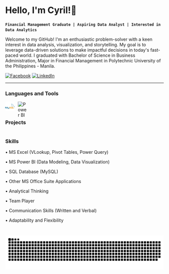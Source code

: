 # Hello, I'm Cyril!👋

**`Financial Management Graduate | Aspiring Data Analyst | Interested in Data Analytics`**

Welcome to my GitHub! I'm an enthusiastic problem-solver with a keen interest in data analysis, visualization, and storytelling. My goal is to leverage data-driven solutions to make impactful decisions in today's fast-paced world. I graduated with Bachelor of Science in Business Administration, Major in Financial Management in Polytechnic University of the Philippines - Manila. 

[![Facebook](https://img.shields.io/badge/Facebook-%231877F2.svg?logo=Facebook&logoColor=white)](https://facebook.com/https://facebook.com/cyril.lorenzoo/)
[![LinkedIn](https://img.shields.io/badge/LinkedIn-%230077B5.svg?logo=linkedin&logoColor=white)](https://linkedin.com/in/https://www.linkedin.com/in/cylorenzo/) 

---

### Languages and Tools
<img align="left" alt="MySQL" width="30px" style="padding-right:10px;"  src="https://raw.githubusercontent.com/devicons/devicon/master/icons/mysql/mysql-original-wordmark.svg" />
<img align="left" alt="Power BI" width="30px" style="padding-right:10px;"  src="https://i.postimg.cc/rps4JpBx/icons8-power-bi-logo-48.png" />
<img align="left" alt="" width="30px" style="padding-right:10px;"  src="https://i.postimg.cc/vTVTgwwR/Microsoft-Office-Excel-Logo.png" />
<br />

#

### Projects

# 

### Skills

<p>• MS Excel (VLookup, Pivot Tables, Power Query)<p/>
<p>• MS Power BI (Data Modeling, Data Visualization)<p/>
<p>• SQL Database (MySQL)<p/>
<p>• Other MS Office Suite Applications<p/>
<p>• Analytical Thinking<p/>
<p>• Team Player<p/>
<p>• Communication Skills (Written and Verbal)<p/>
<p>• Adaptability and Flexibility<p/>

#


  ![snake gif](https://github.com/cylo02/cylo02/blob/output/github-snake.svg)
